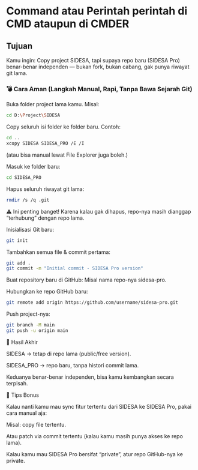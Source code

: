 # Command atau Perintah perintah di CMD ataupun di CMDER

## Tujuan
Kamu ingin:
Copy project SIDESA, tapi supaya repo baru (SIDESA Pro) benar-benar independen — bukan fork, bukan cabang, gak punya riwayat git lama.

### 💣 Cara Aman (Langkah Manual, Rapi, Tanpa Bawa Sejarah Git)

Buka folder project lama kamu.
Misal:

```bash
cd D:\Project\SIDESA
```

Copy seluruh isi folder ke folder baru.
Contoh:

```bash
cd ..
xcopy SIDESA SIDESA_PRO /E /I
```

(atau bisa manual lewat File Explorer juga boleh.)

Masuk ke folder baru:

```bash
cd SIDESA_PRO
```

Hapus seluruh riwayat git lama:

```bash
rmdir /s /q .git
```

⚠️ Ini penting banget! Karena kalau gak dihapus, repo-nya masih dianggap “terhubung” dengan repo lama.

Inisialisasi Git baru:

```bash
git init
```

Tambahkan semua file & commit pertama:

```bash
git add .
git commit -m "Initial commit - SIDESA Pro version"
```

Buat repository baru di GitHub:
Misal nama repo-nya sidesa-pro.

Hubungkan ke repo GitHub baru:

```bash
git remote add origin https://github.com/username/sidesa-pro.git
```

Push project-nya:

```bash
git branch -M main
git push -u origin main
```

🎯 Hasil Akhir

SIDESA → tetap di repo lama (public/free version).

SIDESA_PRO → repo baru, tanpa histori commit lama.

Keduanya benar-benar independen, bisa kamu kembangkan secara terpisah.

🧠 Tips Bonus

Kalau nanti kamu mau sync fitur tertentu dari SIDESA ke SIDESA Pro, pakai cara manual aja:

Misal: copy file tertentu.

Atau patch via commit tertentu (kalau kamu masih punya akses ke repo lama).

Kalau kamu mau SIDESA Pro bersifat “private”, atur repo GitHub-nya ke private.
